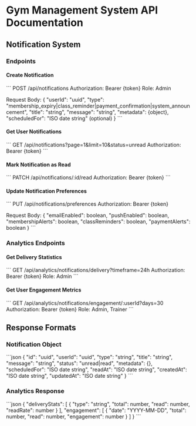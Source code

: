 # Gym Management System API Documentation

## Notification System

### Endpoints

#### Create Notification
\`\`\`
POST /api/notifications
Authorization: Bearer {token}
Role: Admin

Request Body:
{
  "userId": "uuid",
  "type": "membership_expiry|class_reminder|payment_confirmation|system_announcement",
  "title": "string",
  "message": "string",
  "metadata": {object},
  "scheduledFor": "ISO date string" (optional)
}
\`\`\`

#### Get User Notifications
\`\`\`
GET /api/notifications?page=1&limit=10&status=unread
Authorization: Bearer {token}
\`\`\`

#### Mark Notification as Read
\`\`\`
PATCH /api/notifications/:id/read
Authorization: Bearer {token}
\`\`\`

#### Update Notification Preferences
\`\`\`
PUT /api/notifications/preferences
Authorization: Bearer {token}

Request Body:
{
  "emailEnabled": boolean,
  "pushEnabled": boolean,
  "membershipAlerts": boolean,
  "classReminders": boolean,
  "paymentAlerts": boolean
}
\`\`\`

### Analytics Endpoints

#### Get Delivery Statistics
\`\`\`
GET /api/analytics/notifications/delivery?timeframe=24h
Authorization: Bearer {token}
Role: Admin
\`\`\`

#### Get User Engagement Metrics
\`\`\`
GET /api/analytics/notifications/engagement/:userId?days=30
Authorization: Bearer {token}
Role: Admin, Trainer
\`\`\`

## Response Formats

### Notification Object
\`\`\`json
{
  "id": "uuid",
  "userId": "uuid",
  "type": "string",
  "title": "string",
  "message": "string",
  "status": "unread|read",
  "metadata": {},
  "scheduledFor": "ISO date string",
  "readAt": "ISO date string",
  "createdAt": "ISO date string",
  "updatedAt": "ISO date string"
}
\`\`\`

### Analytics Response
\`\`\`json
{
  "deliveryStats": [
    {
      "type": "string",
      "total": number,
      "read": number,
      "readRate": number
    }
  ],
  "engagement": [
    {
      "date": "YYYY-MM-DD",
      "total": number,
      "read": number,
      "engagement": number
    }
  ]
}
\`\`\`